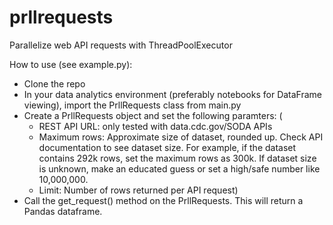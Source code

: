 # prllrequests
Parallelize web API requests with ThreadPoolExecutor

How to use (see example.py):
- Clone the repo
- In your data analytics environment (preferably notebooks for DataFrame viewing), import the PrllRequests class from main.py
- Create a PrllRequests object and set the following paramters: (
    - REST API URL: only tested with data.cdc.gov/SODA APIs
    - Maximum rows: Approximate size of dataset, rounded up. Check API documentation to see dataset size. For example, if the dataset contains 292k rows, set the maximum rows as 300k. If dataset size is unknown, make an educated guess or set a high/safe number like 10,000,000.
    - Limit: Number of rows returned per API request)
- Call the get_request() method on the PrllRequests. This will return a Pandas dataframe.
